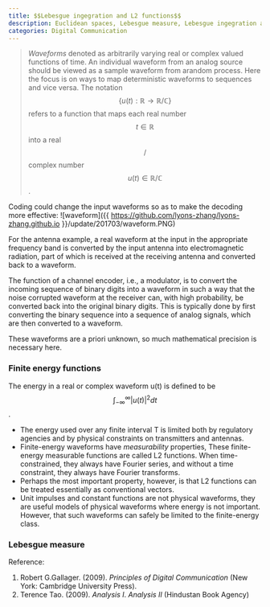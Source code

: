 ```yaml
---
title: $$Lebesgue ingegration and L2 functions$$
description: Euclidean spaces, Lebesgue measure, Lebesgue ingegration and $$L_2$$ functions 
categories: Digital Communication
---
```


> *Waveforms* denoted as arbitrarily varying real or complex valued functions of time. An individual waveform from an analog source should be viewed as a sample waveform from arandom process. Here the focus is on ways to map deterministic waveforms to sequences and vice versa. The notation $$\{u(t) : \mathbb{R} \rightarrow \mathbb{R}/\mathbb{C}\}$$ refers to a function that maps each real number $$t \in \mathbb{R}$$ into a real$$/$$complex number $$u(t) \in \mathbb{R}/\mathbb{C}$$.

Coding could change the input waveforms so as to make the decoding more effective:
![waveform]({{ https://github.com/lyons-zhang/lyons-zhang.github.io }}/update/201703/waveform.PNG)

For the antenna example, a real waveform at the input in the appropriate frequency band is converted by the input antenna into electromagnetic radiation, part of which is received at the receiving antenna and converted back to a waveform.

The function of a channel encoder, i.e., a modulator, is to convert the incoming sequence of binary digits into a waveform in such a way that the noise corrupted waveform at the receiver can, with high probability, be converted back into the original binary digits. This is typically done by first converting the binary sequence into a sequence of analog signals, which are then converted to a waveform.

These waveforms are a priori unknown, so much mathematical precision is necessary here.
### Finite energy functions
The energy in a real or complex waveform u(t) is defined to be $$\int_{-\infty}^\infty|u(t)|^2dt$$.
* The energy used over any finite interval T is limited both by regulatory agencies and by physical constraints on transmitters and antennas.
* Finite-energy waveforms have *measurability* properties, These finite-energy measurable functions are called L2 functions. When time-constrained, they always have Fourier series, and without a time constraint, they always have Fourier transforms.
* Perhaps the most important property, however, is that L2 functions can be treated essentially as conventional vectors.
* Unit impulses and constant functions are not physical waveforms, they are useful models of physical waveforms where energy is not important. However, that such waveforms can safely be limited to the finite-energy class.
### Lebesgue measure


Reference:

1. Robert G.Gallager. (2009). *Principles of Digital Communication* (New York: Cambridge University Press).
2. Terence Tao. (2009). *Analysis I*. *Analysis II* (Hindustan Book Agency)
